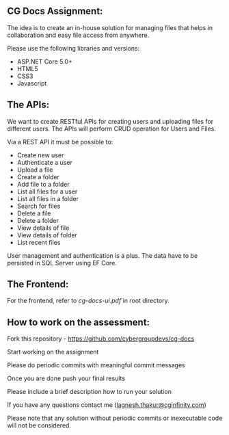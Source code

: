 ## CG Docs Assignment: 
The idea is to create an in-house solution for managing files that helps in collaboration and easy file access from anywhere.

Please use the following libraries and versions:
   - ASP.NET Core 5.0+
   - HTML5
   - CSS3
   - Javascript

## The APIs: 
We want to create RESTful APIs for creating users and uploading files for different users. The APIs will perform CRUD operation for Users and Files.

Via a REST API it must be possible to:
- Create new user
- Authenticate a user 
- Upload a file 
- Create a folder
- Add file to a folder
- List all files for a user 
- List all files in a folder
- Search for files
- Delete a file
- Delete a folder
- View details of file
- View details of folder
- List recent files


User management and authentication is a plus. The data have to be persisted in SQL Server using EF Core.

## The Frontend:
For the frontend, refer to *cg-docs-ui.pdf* in root directory.


## How to work on the assessment:
Fork this repository - https://github.com/cybergroupdevs/cg-docs

Start working on the assignment

Please do periodic commits with meaningful commit messages

Once you are done push your final results

Please include a brief description how to run your solution

If you have any questions contact me (lagnesh.thakur@cginfinity.com)

Please note that any solution without periodic commits or inexecutable code will not be considered.
